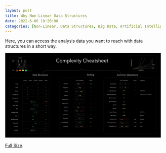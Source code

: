 ```yaml
---
layout: post
title: Why Non-Linear Data Structures
date: 2022-6-06 10:20:00
categories: [Non-Linear, Data Structures, Big Data, Artificial Intelligence]
---
```


Here, you can access the analysis data you want to reach with data structures in a short way.

![alt](https://raw.githubusercontent.com/emirhanpehlevan/emirhanpehlevan.github.io/main/assets/cheatsheet.jpg)

[Full Size](https://raw.githubusercontent.com/emirhanpehlevan/emirhanpehlevan.github.io/main/assets/cheatsheet.jpg).
